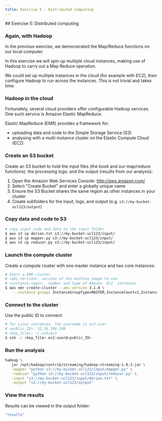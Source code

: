 ```yaml
---
title: Exercise 5 - Distributed computing
---
```


## Exercise 5: Distributed computing

### Again, with Hadoop

In the previous exercise, we demonstrated the Map/Reduce functions on our local computer.

In this exercise we will spin up multiple cloud instances, making use of Hadoop to carry out a Map Reduce operation.

We could set up multiple instances in the cloud (for example with EC2), then configure Hadoop to run across the instances. This is not trivial and takes time. 

### Hadoop in the cloud

Fortunately, several cloud providers offer configurable Hadoop services. One such service is Amazon Elastic MapReduce.

Elastic MapReduce (EMR) provides a framework for:

- uploading data and code to the Simple Storage Service (S3)
- analysing with a multi-instance cluster on the Elastic Compute Cloud (EC2)

### Create an S3 bucket

Create an S3 bucket to hold the input files (the book and our map/reduce functions); the processing logs; and the output (results from our analysis):

1. Open the Amazon Web Services Console: http://aws.amazon.com/
2. Select "Create Bucket" and enter a globally unique name
3. Ensure the S3 Bucket shares the same region as other instances in your cluster
4. Create subfolders for the input, logs, and output (e.g. ```s3://my-bucket-ucl123/output```)

<!-- 
May need to do more from here: http://docs.aws.amazon.com/ElasticMapReduce/latest/DeveloperGuide/emr-cli-install.html
-->

### Copy data and code to S3

``` bash
# copy input code and data to the input folder
$ aws s3 cp dorian.txt s3://my-bucket-ucl123/input/
$ aws s3 cp mapper.py s3://my-bucket-ucl123/input/
$ aws s3 cp reducer.py s3://my-bucket-ucl123/input/
```

### Launch the compute cluster

Create a compute cluster with one master instance and two core instances:

``` bash
# Start a EMR cluster
# <ami-version>: version of the machine image to use
# <instance-type>:  number and type of Amazon  EC2  instances
$ aws emr create-cluster --ami-version 3.1.0 \
    --instance-groups InstanceGroupType=MASTER,InstanceCount=1,InstanceType=m3.xlarge InstanceGroupType=CORE,InstanceCount=2,InstanceType=m3.xlarge
```

### Connect to the cluster

Use the public ID to connect:

``` bash
# for Linux instances, the username is ec2-user
# <public_ID>: 52.16.106.209
# <key_file>: ~/.ssh/ec2
$ ssh -i <key_file> ec2-user@<public_ID>
```

<!-- 
--auto-terminate \
list-clusters
list-instances
terminate-clusters -->


### Run the analysis

``` bash
hadoop \
   jar /opt/hadoop/contrib/streaming/hadoop-streaming-1.0.3.jar \
   -mapper "python s3://my-bucket-ucl123/input/mapper.py" \
   -reducer "python s3://my-bucket-ucl123/input/reducer.py" \
   -input "s3://my-bucket-ucl123/input/dorian.txt" \
   -output "s3://my-bucket-ucl123/output"
```

### View the results

Results can be viewed in the output folder:

``` bash
"results"
```


